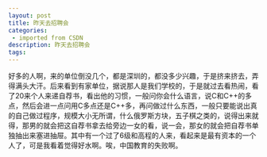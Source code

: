 ```yaml
---
layout: post
title: 昨天去招聘会
categories: 
 - imported from CSDN
description: 昨天去招聘会
tags: 
---
```


好多的人啊，来的单位倒没几个，都是深圳的，都没多少兴趣，于是挤来挤去，弄得满头大汗。后来看到有家单位，据说那人是我们学校的，于是就过去看热闹，看了20来个人来递自荐书，看出他的习惯，一般问你会什么语言，说C和C++的多点，然后会进一点问用C多点还是C++多，再问做过什么东西，一般只要能说出真的自己做过程序，规模大小无所谓，什么俄罗斯方块，五子棋之类的，说得出来就得，那男的就会把这自荐书拿去给旁边一女的看，说一会，那女的就会把自荐书单独抽出来塞进抽屉。其中有一个过了6级和高程的人来，看起来是最有资本的一个人了，可是我看着觉得好水啊。唉，中国教育的失败啊。
